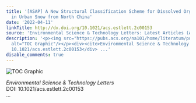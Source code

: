 ```yaml
---
title: '[ASAP] A New Structural Classification Scheme for Dissolved Organic Sulfur
  in Urban Snow from North China'
date: '2022-04-11'
linkTitle: http://dx.doi.org/10.1021/acs.estlett.2c00153
source: 'Environmental Science & Technology Letters: Latest Articles (ACS Publications)'
description: '<p><img src="https://pubs.acs.org/na101/home/literatum/publisher/achs/journals/content/estlcu/0/estlcu.ahead-of-print/acs.estlett.2c00153/20220411/images/medium/ez2c00153_0003.gif"
  alt="TOC Graphic"/></p><div><cite>Environmental Science & Technology Letters</cite></div><div>DOI:
  10.1021/acs.estlett.2c00153</div> ...'
disable_comments: true
---
```

<p><img src="https://pubs.acs.org/na101/home/literatum/publisher/achs/journals/content/estlcu/0/estlcu.ahead-of-print/acs.estlett.2c00153/20220411/images/medium/ez2c00153_0003.gif" alt="TOC Graphic"/></p><div><cite>Environmental Science & Technology Letters</cite></div><div>DOI: 10.1021/acs.estlett.2c00153</div> ...